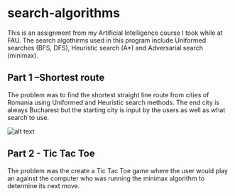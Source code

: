 # search-algorithms
This is an assignment from my Artificial Intelligence course I took while at FAU. The search algothirms used in this program include Uniformed searches (BFS, DFS), Heuristic search (A*) and Adversarial search (minimax).

## Part 1 –Shortest route
The problem was to find the shortest straight line route from cities of Romania using Uniformed and Heuristic search methods. The end city is always Bucharest but the starting city is input by the users as well as what search to use.

![alt text](https://slideplayer.com/10116404/33/images/slide_1.jpg)

## Part 2 - Tic Tac Toe
The problem was the create a Tic Tac Toe game where the user would play an against the computer who was running the minimax algorithm to determine its next move. 
